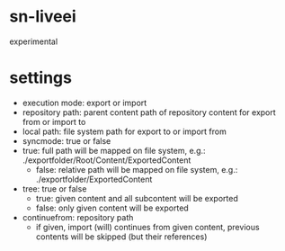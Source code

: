 # sn-liveei
experimental


# settings
- execution mode: export or import
- repository path: parent content path of repository content for export from or import to
- local path: file system path for export to or import from
- syncmode: true or false
- true: full path will be mapped on file system, e.g.: ./exportfolder/Root/Content/ExportedContent
  - false: relative path will be mapped on file system, e.g.: ./exportfolder/ExportedContent
- tree: true or false
  - true: given content and all subcontent will be exported
  - false: only given content will be exported
- continuefrom: repository path
  - if given, import (will) continues from given content, previous contents will be skipped (but their references)
